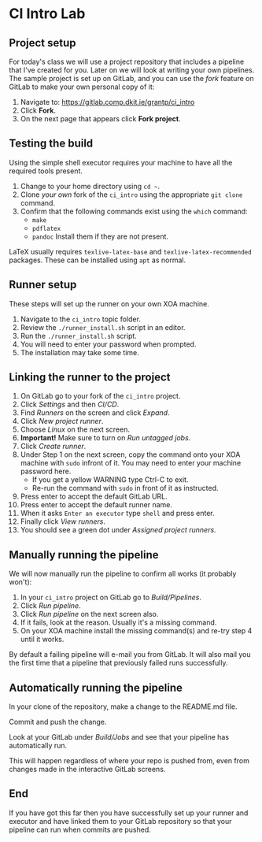 # CI Intro Lab

## Project setup

For today's class we will use a project repository that includes a pipeline that I've created for you.
Later on we will look at writing your own pipelines.
The sample project is set up on GitLab, and you can use the *fork* feature on GitLab to make your own personal copy of it:

1. Navigate to: https://gitlab.comp.dkit.ie/grantp/ci_intro
2. Click **Fork**.
3. On the next page that appears click **Fork project**.


## Testing the build

Using the simple shell executor requires your machine to have all the required tools present.

1. Change to your home directory using `cd ~`.
2. Clone *your own* fork of the `ci_intro` using the appropriate `git clone` command.
3. Confirm that the following commands exist using the `which` command:
   - `make`
   - `pdflatex`
   - `pandoc`
   Install them if they are not present.

LaTeX usually requires `texlive-latex-base` and `texlive-latex-recommended` packages.
These can be installed using `apt` as normal.


## Runner setup

These steps will set up the runner on your own XOA machine.

1. Navigate to the `ci_intro` topic folder.
2. Review the `./runner_install.sh` script in an editor.
3. Run the `./runner_install.sh` script.
4. You will need to enter your password when prompted.
5. The installation may take some time.


## Linking the runner to the project

1. On GitLab go to your fork of the `ci_intro` project.
2. Click *Settings* and then *CI/CD*. 
3. Find *Runners* on the screen and click *Expand*.
4. Click *New project runner*.
5. Choose *Linux* on the next screen.
6. **Important!** Make sure to turn on *Run untagged jobs*.
7. Click *Create runner*.
8. Under Step 1 on the next screen, copy the command onto your XOA machine with `sudo` infront of it.
You may need to enter your machine password here.
	- If you get a yellow WARNING type Ctrl-C to exit.
	- Re-run the command with `sudo` in front of it as instructed.
9. Press enter to accept the default GitLab URL.
10. Press enter to accept the default runner name.
11. When it asks `Enter an executor` type `shell` and press enter.
12. Finally click *View runners*.
13. You should see a green dot under *Assigned project runners*.


## Manually running the pipeline

We will now manually run the pipeline to confirm all works (it probably won't):

1. In your `ci_intro` project on GitLab go to *Build/Pipelines*.
2. Click *Run pipeline*. 
3. Click *Run pipeline* on the next screen also.
4. If it fails, look at the reason. Usually it's a missing command.
5. On your XOA machine install the missing command(s) and re-try step 4 until it works.

By default a failing pipeline will e-mail you from GitLab.
It will also mail you the first time that a pipeline that previously failed runs successfully.


## Automatically running the pipeline

In your clone of the repository, make a change to the README.md file.

Commit and push the change.

Look at your GitLab under *Build/Jobs* and see that your pipeline has automatically run. 

This will happen regardless of where your repo is pushed from, even from changes made in the interactive GitLab screens. 



## End 

If you have got this far then you have successfully set up your runner and executor and have linked them to your GitLab repository so that your pipeline can run when commits are pushed.

